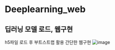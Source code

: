 # Deeplearning_web
## 딥러닝 모델 로드, 웹구현

h5파일 로드 후 부트스트랩 활용 간단한 웹구현
![image](https://user-images.githubusercontent.com/80096854/164129151-b02e371d-a31f-4adb-aea5-966923fe32a6.png)
